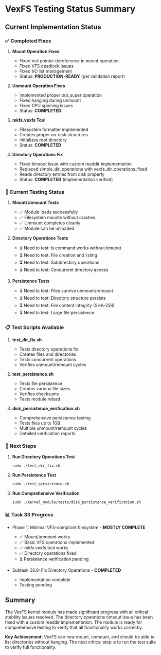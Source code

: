 # VexFS Testing Status Summary

## Current Implementation Status

### ✅ Completed Fixes

1. **Mount Operation Fixes**
   - Fixed null pointer dereference in mount operation
   - Fixed VFS deadlock issues
   - Fixed I/O list management
   - Status: **PRODUCTION-READY** (per validation report)

2. **Unmount Operation Fixes**
   - Implemented proper put_super operation
   - Fixed hanging during unmount
   - Fixed CPU spinning issues
   - Status: **COMPLETED**

3. **mkfs.vexfs Tool**
   - Filesystem formatter implemented
   - Creates proper on-disk structures
   - Initializes root directory
   - Status: **COMPLETED**

4. **Directory Operations Fix**
   - Fixed timeout issue with custom readdir implementation
   - Replaced simple_dir_operations with vexfs_dir_operations_fixed
   - Reads directory entries from disk properly
   - Status: **COMPLETED** (implementation verified)

### 🔄 Current Testing Status

1. **Mount/Unmount Tests**
   - ✅ Module loads successfully
   - ✅ Filesystem mounts without crashes
   - ✅ Unmount completes cleanly
   - ✅ Module can be unloaded

2. **Directory Operations Tests**
   - ⏳ Need to test: ls command works without timeout
   - ⏳ Need to test: File creation and listing
   - ⏳ Need to test: Subdirectory operations
   - ⏳ Need to test: Concurrent directory access

3. **Persistence Tests**
   - ⏳ Need to test: Files survive unmount/remount
   - ⏳ Need to test: Directory structure persists
   - ⏳ Need to test: File content integrity (SHA-256)
   - ⏳ Need to test: Large file persistence

### 📋 Test Scripts Available

1. **test_dir_fix.sh**
   - Tests directory operations fix
   - Creates files and directories
   - Tests concurrent operations
   - Verifies unmount/remount cycles

2. **test_persistence.sh**
   - Tests file persistence
   - Creates various file sizes
   - Verifies checksums
   - Tests module reload

3. **disk_persistence_verification.sh**
   - Comprehensive persistence testing
   - Tests files up to 1GB
   - Multiple unmount/remount cycles
   - Detailed verification reports

### 🚀 Next Steps

1. **Run Directory Operations Test**
   ```bash
   sudo ./test_dir_fix.sh
   ```

2. **Run Persistence Test**
   ```bash
   sudo ./test_persistence.sh
   ```

3. **Run Comprehensive Verification**
   ```bash
   sudo ./kernel_module/tests/disk_persistence_verification.sh
   ```

### 📊 Task 33 Progress

- Phase 1: Minimal VFS-compliant filesystem - **MOSTLY COMPLETE**
  - ✅ Mount/unmount works
  - ✅ Basic VFS operations implemented
  - ✅ mkfs.vexfs tool works
  - ✅ Directory operations fixed
  - ⏳ Persistence verification pending

- Subtask 36.9: Fix Directory Operations - **COMPLETED**
  - Implementation complete
  - Testing pending

## Summary

The VexFS kernel module has made significant progress with all critical stability issues resolved. The directory operations timeout issue has been fixed with a custom readdir implementation. The module is ready for comprehensive testing to verify that all functionality works correctly.

**Key Achievement**: VexFS can now mount, unmount, and should be able to list directories without hanging. The next critical step is to run the test suite to verify full functionality.